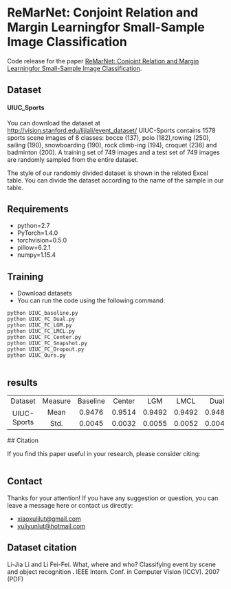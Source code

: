# ReMarNet: Conjoint Relation and Margin Learningfor Small-Sample Image Classification
Code release for the paper [ReMarNet: Conjoint Relation and Margin Learningfor Small-Sample Image Classification](#).

## Dataset
#### UIUC_Sports
You can download the dataset  at http://vision.stanford.edu/lijiali/event_dataset/
UIUC-Sports contains 1578 sports scene images of 8 classes: bocce (137), polo (182),rowing (250), sailing (190), snowboarding (190), rock climb-ing (194), croquet (236) and badminton (200). A training set of 749 images and a test set of 749 images are randomly sampled
from the entire dataset. 

The style of our randomly divided dataset is shown in the related Excel table. You can divide the dataset according to the name of the sample in our table.

## Requirements
* python=2.7
* PyTorch=1.4.0
* torchvision=0.5.0
* pillow=6.2.1
* numpy=1.15.4

## Training
* Download datasets
* You can run the code using the following command:
```
python UIUC_baseline.py
python UIUC_FC_Dual.py 
python UIUC_FC_LGM.py 
python UIUC_FC_LMCL.py 
python UIUC_FC_Center.py
python UIUC_FC_Snapshot.py 
python UIUC_FC_Dropout.py 
python UIUC_Ours.py 


```
## results
<table>
    <tr>
        <td colspan="1" align='center'>Dataset</td>
        <td colspan="1" align='center'>Measure</td>
        <td colspan="1" align='center'>Baseline</td>
        <td colspan="1" align='center'>Center</td>
        <td colspan="1" align='center'>LGM</td>
        <td colspan="1" align='center'>LMCL</td>
        <td colspan="1" align='center'>Dual</td>
        <td colspan="1" align='center'>Dropout</td>
        <td colspan="1" align='center'>Snapshot</td>
        <td colspan="1" align='center'>Ours</td>
    </tr>
     <tr>
        <td rowspan="2" align='center'>UIUC-Sports</td>   
        <td align='center'>Mean</td>
        <td align='center'>0.9476</td>  
        <td align='center'>0.9514 </td>
        <td align='center'>0.9492</td>
        <td align='center'>0.9492</td>
        <td align='center'>0.9485</td>
        <td align='center'>0.9472</td>
        <td align='center'>0.9437</td>
        <td align='center'>0.9581</td>
    </tr>
    <tr>
        <td align='center'>Std.</td>  
        <td align='center'>0.0045</td>  
        <td align='center'>0.0032</td>
        <td align='center'>0.0055</td>
        <td align='center'>0.0052</td>
        <td align='center'>0.0040</td>
        <td align='center'>0.0044</td>
        <td align='center'>0.0045</td> 
        <td align='center'>0.0038</td>
    </tr>

</table>
## Citation

If you find this paper useful in your research, please consider citing:

```

```

## Contact
Thanks for your attention! If you have any suggestion or question, you can leave a message here or contact us directly:
* xiaoxulilut@gmail.com
* yuliyunlut@hotmail.com

## Dataset citation
Li-Jia Li and Li Fei-Fei. What, where and who? Classifying event by scene and object recognition . IEEE Intern. Conf. in Computer Vision (ICCV). 2007 (PDF) 

